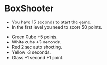 # BoxShooter
* You have 15 seconds to start the game.
* In the first level you need to score 50 points.
>
* Green Cube +5 points.
* White cube +3 seconds.
* Red 2 sec auto shooting.
* Yellow -3 seconds.
* Glass +1 second +1 point.
